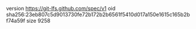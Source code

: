 version https://git-lfs.github.com/spec/v1
oid sha256:23eb807c5d9013730fe72b172b2b6561f5410d017a150e1615c165b2bf74a59f
size 9258
